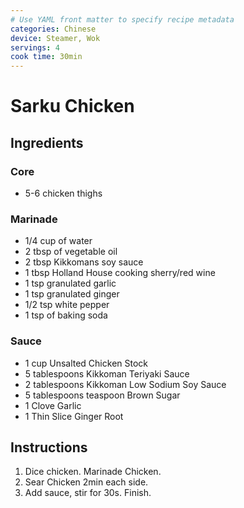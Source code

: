 ```yaml
---
# Use YAML front matter to specify recipe metadata
categories: Chinese
device: Steamer, Wok
servings: 4
cook time: 30min
---
```


# Sarku Chicken

## Ingredients

### Core
- 5-6 chicken thighs

### Marinade
- 1/4 cup of water
- 2 tbsp of vegetable oil
- 2 tbsp Kikkomans soy sauce
- 1 tbsp Holland House cooking sherry/red wine
- 1 tsp granulated garlic
- 1 tsp granulated ginger
- 1/2 tsp white pepper
- 1 tsp of baking soda

### Sauce
- 1 cup Unsalted Chicken Stock
- 5 tablespoons Kikkoman Teriyaki Sauce
- 2 tablespoons Kikkoman Low Sodium Soy Sauce
- 5 tablespoons teaspoon Brown Sugar
- 1 Clove Garlic
- 1 Thin Slice Ginger Root


## Instructions
1. Dice chicken. Marinade Chicken.
2. Sear Chicken 2min each side. 
3. Add sauce, stir for 30s. Finish.